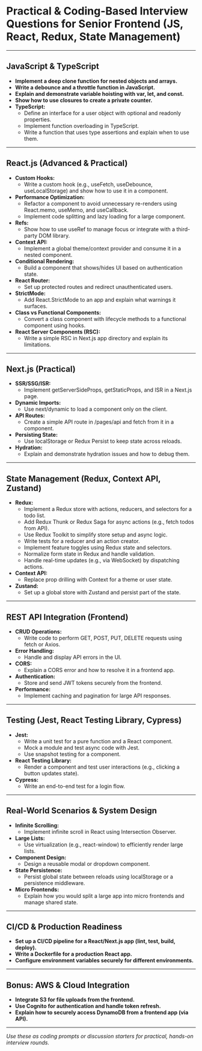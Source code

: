 # Practical & Coding-Based Interview Questions for Senior Frontend (JS, React, Redux, State Management)

---

## JavaScript & TypeScript

- **Implement a deep clone function for nested objects and arrays.**
- **Write a debounce and a throttle function in JavaScript.**
- **Explain and demonstrate variable hoisting with var, let, and const.**
- **Show how to use closures to create a private counter.**
- **TypeScript:**
  - Define an interface for a user object with optional and readonly properties.
  - Implement function overloading in TypeScript.
  - Write a function that uses type assertions and explain when to use them.

---

## React.js (Advanced & Practical)

- **Custom Hooks:**
  - Write a custom hook (e.g., useFetch, useDebounce, useLocalStorage) and show how to use it in a component.
- **Performance Optimization:**
  - Refactor a component to avoid unnecessary re-renders using React.memo, useMemo, and useCallback.
  - Implement code splitting and lazy loading for a large component.
- **Refs:**
  - Show how to use useRef to manage focus or integrate with a third-party DOM library.
- **Context API:**
  - Implement a global theme/context provider and consume it in a nested component.
- **Conditional Rendering:**
  - Build a component that shows/hides UI based on authentication state.
- **React Router:**
  - Set up protected routes and redirect unauthenticated users.
- **StrictMode:**
  - Add React.StrictMode to an app and explain what warnings it surfaces.
- **Class vs Functional Components:**
  - Convert a class component with lifecycle methods to a functional component using hooks.
- **React Server Components (RSC):**
  - Write a simple RSC in Next.js app directory and explain its limitations.

---

## Next.js (Practical)

- **SSR/SSG/ISR:**
  - Implement getServerSideProps, getStaticProps, and ISR in a Next.js page.
- **Dynamic Imports:**
  - Use next/dynamic to load a component only on the client.
- **API Routes:**
  - Create a simple API route in /pages/api and fetch from it in a component.
- **Persisting State:**
  - Use localStorage or Redux Persist to keep state across reloads.
- **Hydration:**
  - Explain and demonstrate hydration issues and how to debug them.

---

## State Management (Redux, Context API, Zustand)

- **Redux:**
  - Implement a Redux store with actions, reducers, and selectors for a todo list.
  - Add Redux Thunk or Redux Saga for async actions (e.g., fetch todos from API).
  - Use Redux Toolkit to simplify store setup and async logic.
  - Write tests for a reducer and an action creator.
  - Implement feature toggles using Redux state and selectors.
  - Normalize form state in Redux and handle validation.
  - Handle real-time updates (e.g., via WebSocket) by dispatching actions.
- **Context API:**
  - Replace prop drilling with Context for a theme or user state.
- **Zustand:**
  - Set up a global store with Zustand and persist part of the state.

---

## REST API Integration (Frontend)

- **CRUD Operations:**
  - Write code to perform GET, POST, PUT, DELETE requests using fetch or Axios.
- **Error Handling:**
  - Handle and display API errors in the UI.
- **CORS:**
  - Explain a CORS error and how to resolve it in a frontend app.
- **Authentication:**
  - Store and send JWT tokens securely from the frontend.
- **Performance:**
  - Implement caching and pagination for large API responses.

---

## Testing (Jest, React Testing Library, Cypress)

- **Jest:**
  - Write a unit test for a pure function and a React component.
  - Mock a module and test async code with Jest.
  - Use snapshot testing for a component.
- **React Testing Library:**
  - Render a component and test user interactions (e.g., clicking a button updates state).
- **Cypress:**
  - Write an end-to-end test for a login flow.

---

## Real-World Scenarios & System Design

- **Infinite Scrolling:**
  - Implement infinite scroll in React using Intersection Observer.
- **Large Lists:**
  - Use virtualization (e.g., react-window) to efficiently render large lists.
- **Component Design:**
  - Design a reusable modal or dropdown component.
- **State Persistence:**
  - Persist global state between reloads using localStorage or a persistence middleware.
- **Micro Frontends:**
  - Explain how you would split a large app into micro frontends and manage shared state.

---

## CI/CD & Production Readiness

- **Set up a CI/CD pipeline for a React/Next.js app (lint, test, build, deploy).**
- **Write a Dockerfile for a production React app.**
- **Configure environment variables securely for different environments.**

---

## Bonus: AWS & Cloud Integration

- **Integrate S3 for file uploads from the frontend.**
- **Use Cognito for authentication and handle token refresh.**
- **Explain how to securely access DynamoDB from a frontend app (via API).**

---

*Use these as coding prompts or discussion starters for practical, hands-on interview rounds.*
